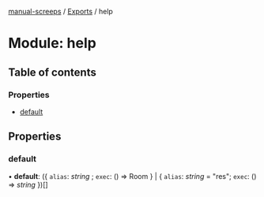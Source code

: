 [manual-screeps](../README.md) / [Exports](../modules.md) / help

# Module: help

## Table of contents

### Properties

- [default](help.md#default)

## Properties

### default

• **default**: ({ `alias`: *string* ; `exec`: () => Room  } \| { `alias`: *string* = "res"; `exec`: () => *string*  })[]
